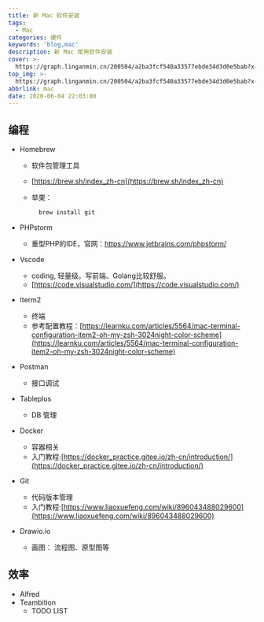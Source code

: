```yaml
---
title: 新 Mac 软件安装
tags:
  - Mac
categories: 硬件
keywords: 'blog,mac'
description: 新 Mac 常用软件安装
cover: >-
  https://graph.linganmin.cn/200504/a2ba3fcf540a33577ebde34d3d0e5bab?x-oss-process=image/format,webp/quality,q_10
top_img: >-
  https://graph.linganmin.cn/200504/a2ba3fcf540a33577ebde34d3d0e5bab?x-oss-process=image/format,webp/quality,q_40
abbrlink: mac
date: 2020-06-04 22:03:00
---
```



## 编程

- Homebrew
  - 软件包管理工具
  - [https://brew.sh/index_zh-cn](https://brew.sh/index_zh-cn)
  - 举栗：

    ```bash
      brew install git
    ```

- PHPstorm
  - 重型PHP的IDE，官网：https://www.jetbrains.com/phpstorm/
- Vscode
  - coding, 轻量级。写前端、Golang比较舒服。
  - [https://code.visualstudio.com/](https://code.visualstudio.com/)
- Iterm2
  - 终端
  - 参考配置教程：[https://learnku.com/articles/5564/mac-terminal-configuration-item2-oh-my-zsh-3024night-color-scheme](https://learnku.com/articles/5564/mac-terminal-configuration-item2-oh-my-zsh-3024night-color-scheme)
- Postman
  - 接口调试
- Tableplus
  - DB 管理
- Docker
  - 容器相关
  - 入门教程:[https://docker_practice.gitee.io/zh-cn/introduction/](https://docker_practice.gitee.io/zh-cn/introduction/)
- Git
  - 代码版本管理
  - 入门教程:[https://www.liaoxuefeng.com/wiki/896043488029600](https://www.liaoxuefeng.com/wiki/896043488029600)
- Drawio.io
  - 画图： 流程图、原型图等

## 效率

- Alfred
- Teambition
  - TODO LIST
